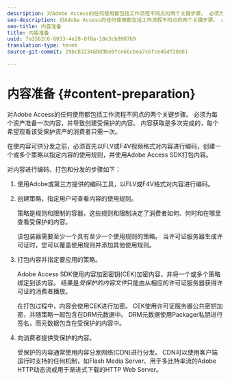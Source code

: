 ```yaml
---
description: 对Adobe Access的任何使用都包括工作流程不同点的两个关键步骤。 必须为每个资产准备一次内容，并导致创建受保护的内容。 内容获取是多次完成的，每个希望观看该受保护资产的消费者只需一次。
seo-description: 对Adobe Access的任何使用都包括工作流程不同点的两个关键步骤。 必须为每个资产准备一次内容，并导致创建受保护的内容。 内容获取是多次完成的，每个希望观看该受保护资产的消费者只需一次。
seo-title: 内容准备
title: 内容准备
uuid: 7a3562c6-6033-4e28-8f0a-18e3cb8987b9
translation-type: tm+mt
source-git-commit: 29bc8323460d9be0fce66cbea7c6fce46df20d61

---
```



# 内容准备 {#content-preparation}

对Adobe Access的任何使用都包括工作流程不同点的两个关键步骤。 必须为每个资产准备一次内容，并导致创建受保护的内容。 内容获取是多次完成的，每个希望观看该受保护资产的消费者只需一次。

在使内容可供分发之前，必须首先以FLV或F4V视频格式对内容进行编码，创建一个或多个策略以指定内容的使用规则，并使用Adobe Access SDK打包内容。

对内容进行编码、打包和分发的步骤如下：

1. 使用Adobe或第三方提供的编码工具，以FLV或F4V格式对内容进行编码。
1. 创建策略，指定用户可查看内容的使用规则。

   策略是规则和限制的容器，这些规则和限制决定了消费者如何、何时和在哪里查看受保护的内容。

   该包装器需要至少一个具有至少一个使用规则的策略。 当许可证服务器生成许可证时，您可以覆盖使用规则并添加其他使用规则。

1. 打包内容并指定要应用的策略。

   Adobe Access SDK使用内容加密密钥(CEK)加密内容，并将一个或多个策略绑定到该内容。 结果是*受保护的内容文件*只能由从相应的许可证服务器获得许可证的消费者播放。

   在打包过程中，内容会使用CEK进行加密。 CEK使用许可证服务器公共密钥加密，并随策略一起包含在DRM元数据中。 DRM元数据使用Packager私钥进行签名，而元数据包含在受保护的内容中。

1. 向消费者提供受保护的内容。

   受保护的内容通常使用内容分发网络(CDN)进行分发。 CDN可以使用客户端运行时支持的任何机制，如Flash Media Server、用于多比特率流的Adobe HTTP动态流或用于渐进式下载的HTTP Web Server。

